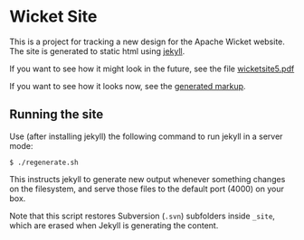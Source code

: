Wicket Site
===========

This is a project for tracking a new design for the Apache Wicket website. The
site is generated to static html using
[jekyll](http://github.com/mojombo/jekyll).

If you want to see how it might look in the future, see the file
[wicketsite5.pdf](http://github.com/apache/wicket-site/blob/asf-site/_design/wicketsite5.pdf
"Design document")

If you want to see how it looks now, see the [generated
markup](http://github.com/dashorst/wicket-site/raw/master/_site/index.html).

Running the site
----------------

Use (after installing jekyll) the following command to run jekyll in a server
mode:

    $ ./regenerate.sh

This instructs jekyll to generate new output whenever something changes on
the filesystem, and serve those files to the default port (4000) on your box.

Note that this script restores Subversion (`.svn`) subfolders
inside `_site`, which are erased when Jekyll is generating the content.

